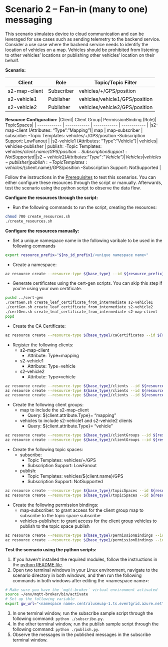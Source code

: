 # Scenario 2 – Fan-in (many to one) messaging
This scenario simulates device to cloud communication and can be leveraged for use cases such as sending telemetry to the backend service. Consider a use case where the backend service needs to identify the location of vehicles on a map. Vehicles should be prohibited from listening to other vehicles’ locations or publishing other vehicles’ location on their behalf.

**Scenario:**

|Client | Role | Topic/Topic Filter|
| ------------ | ------------ | ------------ |
|s2-map-client | Subscriber | vehicles/+/GPS/position |
|s2-vehicle1 | Publisher | vehicles/vehicle1/GPS/position |
|s2-vehicle2 | Publisher | vehicles/vehicle2/GPS/position |

**Resource Configuration:**
|Client| Client Group| PermissionBinding (Role)| TopicSpaces|
| ------------ | ------------ | ------------ | ------------ |
|s2-map-client (Attributes: “Type”:”Mapping”)| map | map-subscriber |  subscribe: -Topic Templates: vehicles/+/GPS/position -Subscription Support: LowFanout |
|s2-vehicle1 (Attributes: “Type”:”Vehicle”)| vehicles| vehicles-publisher |  publish: -Topic Templates: vehicles/${client.name}/GPS/position -Subscription Support: NotSupported |
|s2-vehicle2 (Attributes: “Type”:”Vehicle”)| Vehicles| vehicles-publisher |  publish: -Topic Templates: vehicles/${client.name}/GPS/position -Subscription Support: NotSupported |

Follow the instructions in the [Prerequisites](#prerequisites) to test this scenarios. You can either configure these resources through the script or manually. Afterwards, test the scenario using the python script to observe the data flow.

**Configure the resources through the script:**
- Run the following commands to run the script, creating the resources: 
```bash
chmod 700 create_resources.sh
./create_resources.sh
```

**Configure the resources manually:**
- Set a unique namespace name in the following varibale to be used in the following commands
```bash
export resource_prefix="${ns_id_prefix}/<unique namespace name>"
```
- Create a namespace:
```bash
az resource create --resource-type ${base_type} --id ${resource_prefix} --is-full-object --api-version 2022-10-15-preview --properties @./resources/NS_Scenario2.json
```
- Generate certificates using the cert-gen scripts. You can skip this step if you're using your own certificate.
```bash
pushd ../cert-gen
./certGen.sh create_leaf_certificate_from_intermediate s2-vehicle1
./certGen.sh create_leaf_certificate_from_intermediate s2-vehicle2
./certGen.sh create_leaf_certificate_from_intermediate s2-map-client
popd
```
- Create the CA Certificate:
```bash
az resource create --resource-type ${base_type}/caCertificates --id ${resource_prefix}/caCertificates/test-ca-cert --api-version 2022-10-15-preview --properties @./resources/CAC_test-ca-cert.json
```
- Register the following clients:
	- s2-map-client
		- Attribute: Type=mapping
	- s2-vehicle1
		- Attribute: Type=vehicle
	- s2-vehicle2
		- Attribute: Type=vehicle
```bash
az resource create --resource-type ${base_type}/clients --id ${resource_prefix}/clients/s2-map-client --api-version 2022-10-15-preview --properties @./resources/C_map-client.json
az resource create --resource-type ${base_type}/clients --id ${resource_prefix}/clients/s2-vehicle1 --api-version 2022-10-15-preview --properties @./resources/C_vehicle1.json
az resource create --resource-type ${base_type}/clients --id ${resource_prefix}/clients/s2-vehicle2 --api-version 2022-10-15-preview --properties @./resources/C_vehicle2.json
```
- Create the following client groups:
	- map to include the s2-map-client
		- Query: ${client.attribute.Type}= “mapping”
	- vehicles to include s2-vehicle1 and s2-vehicle2 clients
		- Query: ${client.attribute.Type}= “vehicle”
```bash
az resource create --resource-type ${base_type}/clientGroups --id ${resource_prefix}/clientGroups/map --api-version 2022-10-15-preview --properties @./resources/CG_map.json
az resource create --resource-type ${base_type}/clientGroups --id ${resource_prefix}/clientGroups/vehicles --api-version 2022-10-15-preview --properties @./resources/CG_vehicles.json
```
- Create the following topic spaces:
	- subscribe:
		- Topic Templates: vehicles/+/GPS
		- Subscription Support: LowFanout
	- publish:
		- Topic Templates: vehicles/${client.name}/GPS
		- Subscription Support: NotSupported
```bash
az resource create --resource-type ${base_type}/topicSpaces --id ${resource_prefix}/topicSpaces/subscribe --api-version 2022-10-15-preview --properties @./resources/TS_subscribe.json
az resource create --resource-type ${base_type}/topicSpaces --id ${resource_prefix}/topicSpaces/publish --api-version 2022-10-15-preview --properties @./resources/TS_publish.json
```

- Create the following permission bindings:
	- map-subscriber: to grant access for the client group map to subscribe to the topic space subscribe
	- vehicles-publisher: to grant access for the client group vehicles to publish to the topic space publish
```bash
az resource create --resource-type ${base_type}/permissionBindings --id ${resource_prefix}/permissionBindings/map-subscriber --api-version 2022-10-15-preview --properties @./resources/PB_map-subscriber.json
az resource create --resource-type ${base_type}/permissionBindings --id ${resource_prefix}/permissionBindings/vehicles-publisher --api-version 2022-10-15-preview --properties @./resources/PB_vehicles-publisher.json
```
**Test the scenario using the python scripts:**
1. If you haven't installed the required modules, follow the instructions in the [python README file](../python/README.md).
2. Open two terminal windows in your Linux environment, navigate to the scenario directory in both windows, and then run the following commands in both windows after editing the \<namespace name>:
```bash
# Make sure you have the `mqtt-broker` virtual environment activated 
source ~/env/mqtt-broker/bin/activate
# Set up the following variable
export gw_url="<namespace name>.centraluseuap-1.ts.eventgrid.azure.net"
```
3. In one terminal window, run the subscribe sample script through the following command: `python ./subscribe.py`.
4. In the other terminal window, run the publish sample script through the following command: `python ./publish.py`.
5. Observe the messages in the published messages in the subscribe terminal window.
